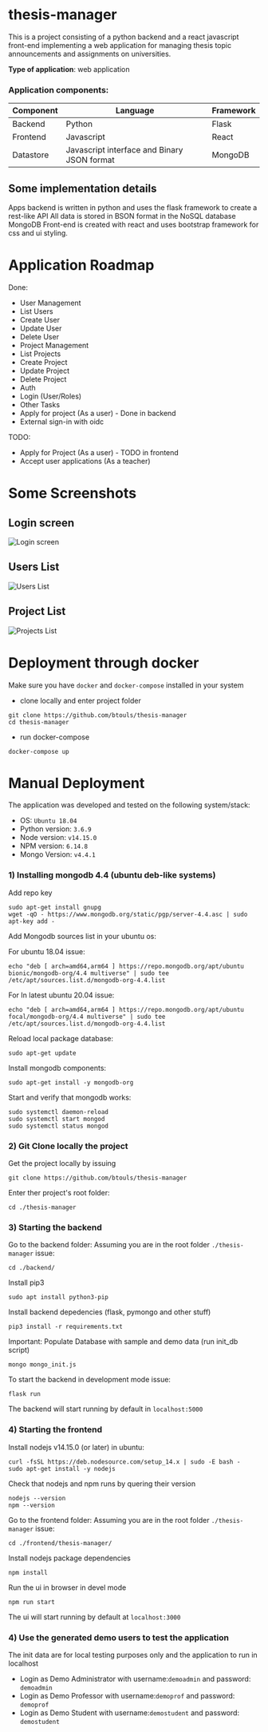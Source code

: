 # thesis-manager 

This is a project consisting of a python backend and a react javascript front-end implementing a web application for managing thesis topic announcements and assignments on universities.

**Type of application**: web application

### Application components:

Component | Language   | Framework
----------|------------|----------
Backend   | Python     | Flask
Frontend  | Javascript | React
Datastore | Javascript interface and Binary JSON format | MongoDB 


## Some implementation details

Apps backend is written in python and uses the flask framework to create a rest-like API 
All data is stored in BSON format in the NoSQL database MongoDB
Front-end is created with react and uses bootstrap framework for css and ui styling. 

Application Roadmap
===================

Done:
- User Management
 - List Users
 - Create User
 - Update User
 - Delete User
- Project Management
 - List Projects
 - Create Project
 - Update Project
 - Delete Project
- Auth
 - Login (User/Roles)
- Other Tasks
 - Apply for project (As a user) - Done in backend
 - External sign-in with oidc 


TODO:
- Apply for Project (As a user) - TODO in frontend
- Accept user applications (As a teacher)

# Some Screenshots

## Login screen
![Login screen](./docs/shot-login.jpg)

## Users List
![Users List](./docs/shot-users.jpg)

## Project List
![Projects List](./docs/shot-projects.jpg)


# Deployment through docker

Make sure you have `docker` and `docker-compose` installed in your system

- clone locally and enter project folder
```
git clone https://github.com/btouls/thesis-manager
cd thesis-manager
```

- run docker-compose 
```
docker-compose up
```

# Manual Deployment

The application was developed and tested on the following system/stack:

- OS: `Ubuntu 18.04`
- Python version: `3.6.9`
- Node version: `v14.15.0`
- NPM version: `6.14.8`
- Mongo Version: `v4.4.1`

### 1) Installing mongodb 4.4 (ubuntu deb-like systems)

Add repo key
```
sudo apt-get install gnupg
wget -qO - https://www.mongodb.org/static/pgp/server-4.4.asc | sudo apt-key add -
```

Add Mongodb sources list in your ubuntu os:

For ubuntu 18.04 issue:
```
echo "deb [ arch=amd64,arm64 ] https://repo.mongodb.org/apt/ubuntu bionic/mongodb-org/4.4 multiverse" | sudo tee /etc/apt/sources.list.d/mongodb-org-4.4.list
```

For In latest ubuntu 20.04 issue:
```
echo "deb [ arch=amd64,arm64 ] https://repo.mongodb.org/apt/ubuntu focal/mongodb-org/4.4 multiverse" | sudo tee /etc/apt/sources.list.d/mongodb-org-4.4.list
```

Reload local package database:
```
sudo apt-get update
```

Install mongodb components:
```
sudo apt-get install -y mongodb-org
```

Start and verify that mongodb works:
```
sudo systemctl daemon-reload
sudo systemctl start mongod
sudo systemctl status mongod

```

### 2) Git Clone locally the project

Get the project locally by issuing
```
git clone https://github.com/btouls/thesis-manager
```

Enter ther project's root folder:
```
cd ./thesis-manager
```


### 3) Starting the backend

Go to the backend folder:
Assuming you are in the root folder `./thesis-manager` issue:
```
cd ./backend/
```

Install pip3 
```
sudo apt install python3-pip
```

Install backend depedencies (flask, pymongo and other stuff)
```
pip3 install -r requirements.txt
```

Important: Populate Database with sample and demo data (run init_db script)
```
mongo mongo_init.js
```

To start the backend in development mode issue:
```
flask run
```

The backend will start running by default in `localhost:5000`

### 4) Starting the frontend
Install nodejs v14.15.0 (or later) in ubuntu:
```
curl -fsSL https://deb.nodesource.com/setup_14.x | sudo -E bash -
sudo apt-get install -y nodejs
```

Check that nodejs and npm runs by quering their version
```
nodejs --version
npm --version
```

Go to the frontend folder:
Assuming you are in the root folder `./thesis-manager` issue:
```
cd ./frontend/thesis-manager/
```

Install nodejs package dependencies
```
npm install
```

Run the ui in browser in devel mode
```
npm run start
```

The ui will start running by default at `localhost:3000`

### 4) Use the generated demo users to test the application
The init data are for local testing purposes only and the application to run in localhost

- Login as Demo Administrator with username:`demoadmin` and password: `demoadmin`
- Login as Demo Professor with username:`demoprof` and password: `demoprof`
- Login as Demo Student with username:`demostudent` and password: `demostudent`

 
